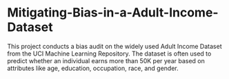 # Mitigating-Bias-in-a-Adult-Income-Dataset
This project conducts a bias audit on the widely used Adult Income Dataset from the UCI Machine Learning Repository. The dataset is often used to predict whether an individual earns more than 50K per year based on attributes like age, education, occupation, race, and gender.​

